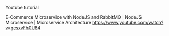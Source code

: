 Youtube tutorial

E-Commerce Microservice with NodeJS and RabbitMQ | NodeJS Microservice | Microservice Architecture
https://www.youtube.com/watch?v=gesxvFh0U84